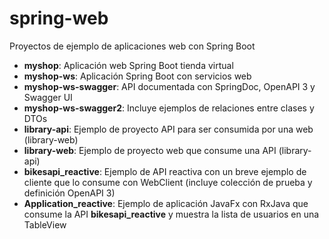 # spring-web
Proyectos de ejemplo de aplicaciones web con Spring Boot

 - **myshop**: Aplicación web Spring Boot tienda virtual
 - **myshop-ws**: Aplicación Spring Boot con servicios web
 - **myshop-ws-swagger**: API documentada con SpringDoc, OpenAPI 3 y Swagger UI
 - **myshop-ws-swagger2**: Incluye ejemplos de relaciones entre clases y DTOs
 - **library-api**: Ejemplo de proyecto API para ser consumida por una web (library-web)
 - **library-web**: Ejemplo de proyecto web que consume una API (library-api)
 - **bikesapi_reactive**: Ejemplo de API reactiva con un breve ejemplo de cliente que lo consume con WebClient (incluye colección de prueba y definición OpenAPI 3)
 - **Application_reactive**: Ejemplo de aplicación JavaFx con RxJava que consume la API **bikesapi_reactive** y muestra la lista de usuarios en una TableView
